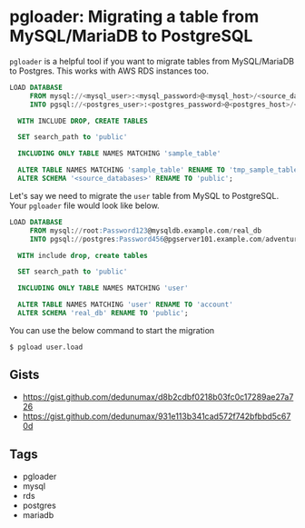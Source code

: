# pgloader: Migrating a table from MySQL/MariaDB to PostgreSQL

`pgloader` is a helpful tool if you want to migrate tables from MySQL/MariaDB to Postgres. This works with AWS RDS instances too.

```sql
LOAD DATABASE
     FROM mysql://<mysql_user>:<mysql_password>@<mysql_host>/<source_databases>
     INTO pgsql://<postgres_user>:<postgres_password>@<postgres_host>/<target_database>

  WITH INCLUDE DROP, CREATE TABLES

  SET search_path to 'public'

  INCLUDING ONLY TABLE NAMES MATCHING 'sample_table'

  ALTER TABLE NAMES MATCHING 'sample_table' RENAME TO 'tmp_sample_table'
  ALTER SCHEMA '<source_databases>' RENAME TO 'public';
```

Let's say we need to migrate the `user` table from MySQL to PostgreSQL. Your `pgloader` file would look like below.

```sql
LOAD DATABASE
     FROM mysql://root:Password123@mysqldb.example.com/real_db
     INTO pgsql://postgres:Password456@pgserver101.example.com/adventure_db

  WITH include drop, create tables

  SET search_path to 'public'

  INCLUDING ONLY TABLE NAMES MATCHING 'user'

  ALTER TABLE NAMES MATCHING 'user' RENAME TO 'account'
  ALTER SCHEMA 'real_db' RENAME TO 'public';
  ```

You can use the below command to start the migration

```console
$ pgload user.load
```

## Gists

- <https://gist.github.com/dedunumax/d8b2cdbf0218b03fc0c17289ae27a726>
- <https://gist.github.com/dedunumax/931e113b341cad572f742bfbbd5c670d>

## Tags

- pgloader
- mysql
- rds
- postgres
- mariadb